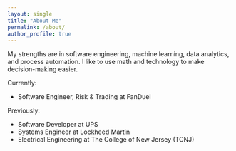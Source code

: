 ```yaml
---
layout: single
title: "About Me"
permalink: /about/
author_profile: true
---
```


My strengths are in software engineering, machine learning, data analytics, and process automation. I like to use math and technology to make decision-making easier.

Currently:
  - Software Engineer, Risk & Trading at FanDuel

Previously:
  - Software Developer at UPS
  - Systems Engineer at Lockheed Martin
  - Electrical Engineering at The College of New Jersey (TCNJ)

